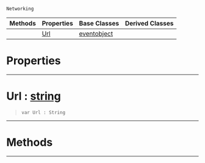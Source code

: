  `Networking`

|Methods|Properties|Base Classes|Derived Classes|
|---|---|---|---|
| |[ Url](https://plasmaengine.github.io/PlasmaDocs/Plasma1/C++/code_reference/class_reference/blockingwebrequest.md#url-plasma-engine-document)|[eventobject](https://plasmaengine.github.io/PlasmaDocs/Plasma1/C++/code_reference/class_reference/eventobject.md)| |


 #  Properties


---  
 #  Url : [string](https://plasmaengine.github.io/PlasmaDocs/Plasma1/C++/code_reference/lightning_base_types/string.md)

> 
> ``` lang=cpp, name=Lightning
> var Url : String


---  
 #  Methods


---  
 

 